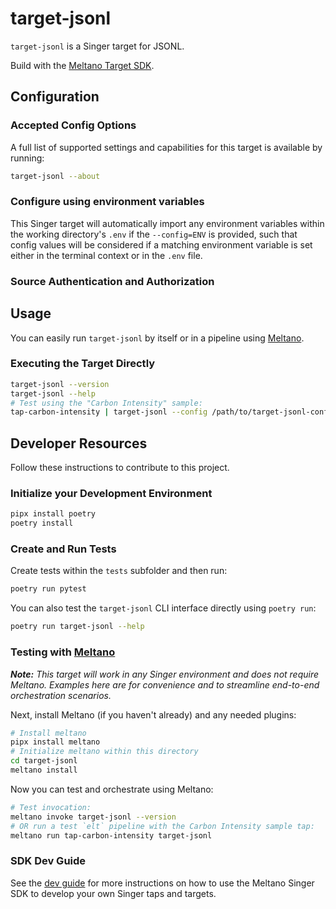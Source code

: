 # target-jsonl

`target-jsonl` is a Singer target for JSONL.

Build with the [Meltano Target SDK](https://sdk.meltano.com).

<!--

Developer TODO: Update the below as needed to correctly describe the install procedure. For instance, if you do not have a PyPi repo, or if you want users to directly install from your git repo, you can modify this step as appropriate.

## Installation

Install from PyPi:

```bash
pipx install target-jsonl
```

Install from GitHub:

```bash
pipx install git+https://github.com/ORG_NAME/target-jsonl.git@main
```

-->

## Configuration

### Accepted Config Options

<!--
Developer TODO: Provide a list of config options accepted by the target.

This section can be created by copy-pasting the CLI output from:

```
target-jsonl --about --format=markdown
```
-->

A full list of supported settings and capabilities for this
target is available by running:

```bash
target-jsonl --about
```

### Configure using environment variables

This Singer target will automatically import any environment variables within the working directory's
`.env` if the `--config=ENV` is provided, such that config values will be considered if a matching
environment variable is set either in the terminal context or in the `.env` file.

### Source Authentication and Authorization

<!--
Developer TODO: If your target requires special access on the destination system, or any special authentication requirements, provide those here.
-->

## Usage

You can easily run `target-jsonl` by itself or in a pipeline using [Meltano](https://meltano.com/).

### Executing the Target Directly

```bash
target-jsonl --version
target-jsonl --help
# Test using the "Carbon Intensity" sample:
tap-carbon-intensity | target-jsonl --config /path/to/target-jsonl-config.json
```

## Developer Resources

Follow these instructions to contribute to this project.

### Initialize your Development Environment

```bash
pipx install poetry
poetry install
```

### Create and Run Tests

Create tests within the `tests` subfolder and
  then run:

```bash
poetry run pytest
```

You can also test the `target-jsonl` CLI interface directly using `poetry run`:

```bash
poetry run target-jsonl --help
```

### Testing with [Meltano](https://meltano.com/)

_**Note:** This target will work in any Singer environment and does not require Meltano.
Examples here are for convenience and to streamline end-to-end orchestration scenarios._

<!--
Developer TODO:
Your project comes with a custom `meltano.yml` project file already created. Open the `meltano.yml` and follow any "TODO" items listed in
the file.
-->

Next, install Meltano (if you haven't already) and any needed plugins:

```bash
# Install meltano
pipx install meltano
# Initialize meltano within this directory
cd target-jsonl
meltano install
```

Now you can test and orchestrate using Meltano:

```bash
# Test invocation:
meltano invoke target-jsonl --version
# OR run a test `elt` pipeline with the Carbon Intensity sample tap:
meltano run tap-carbon-intensity target-jsonl
```

### SDK Dev Guide

See the [dev guide](https://sdk.meltano.com/en/latest/dev_guide.html) for more instructions on how to use the Meltano Singer SDK to
develop your own Singer taps and targets.
